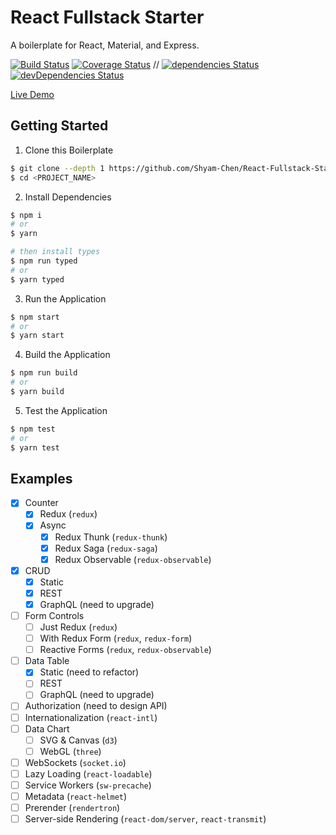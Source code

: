 # React Fullstack Starter

A boilerplate for React, Material, and Express.

[![Build Status](https://img.shields.io/circleci/project/Shyam-Chen/React-Fullstack-Starter/master.svg)](https://circleci.com/gh/Shyam-Chen/React-Fullstack-Starter)
[![Coverage Status](https://img.shields.io/codecov/c/github/Shyam-Chen/React-Fullstack-Starter/master.svg)](https://codecov.io/gh/Shyam-Chen/React-Fullstack-Starter)
 //
[![dependencies Status](https://david-dm.org/Shyam-Chen/React-Fullstack-Starter/status.svg)](https://david-dm.org/Shyam-Chen/React-Fullstack-Starter)
[![devDependencies Status](https://david-dm.org/Shyam-Chen/React-Fullstack-Starter/dev-status.svg)](https://david-dm.org/Shyam-Chen/React-Fullstack-Starter?type=dev)

[Live Demo](https://react-by-example.firebaseapp.com/)

## Getting Started

1. Clone this Boilerplate

```bash
$ git clone --depth 1 https://github.com/Shyam-Chen/React-Fullstack-Starter <PROJECT_NAME>
$ cd <PROJECT_NAME>
```

2. Install Dependencies

```bash
$ npm i
# or
$ yarn

# then install types
$ npm run typed
# or
$ yarn typed
```

3. Run the Application

```bash
$ npm start
# or
$ yarn start
```

4. Build the Application

```bash
$ npm run build
# or
$ yarn build
```

5. Test the Application

```bash
$ npm test
# or
$ yarn test
```

## Examples

* [x] Counter
  * [x] Redux (`redux`)
  * [x] Async
    * [x] Redux Thunk (`redux-thunk`)
    * [x] Redux Saga (`redux-saga`)
    * [x] Redux Observable (`redux-observable`)
* [x] CRUD
  * [x] Static
  * [x] REST
  * [x] GraphQL (need to upgrade)
* [ ] Form Controls
  * [ ] Just Redux (`redux`)
  * [ ] With Redux Form (`redux`, `redux-form`)
  * [ ] Reactive Forms (`redux`, `redux-observable`)
* [ ] Data Table
  * [x] Static (need to refactor)
  * [ ] REST
  * [ ] GraphQL (need to upgrade)
* [ ] Authorization (need to design API)
* [ ] Internationalization (`react-intl`)
* [ ] Data Chart
  * [ ] SVG & Canvas (`d3`)
  * [ ] WebGL (`three`)
* [ ] WebSockets (`socket.io`)
* [ ] Lazy Loading (`react-loadable`)
* [ ] Service Workers (`sw-precache`)
* [ ] Metadata (`react-helmet`)
* [ ] Prerender (`rendertron`)
* [ ] Server-side Rendering (`react-dom/server`, `react-transmit`)
